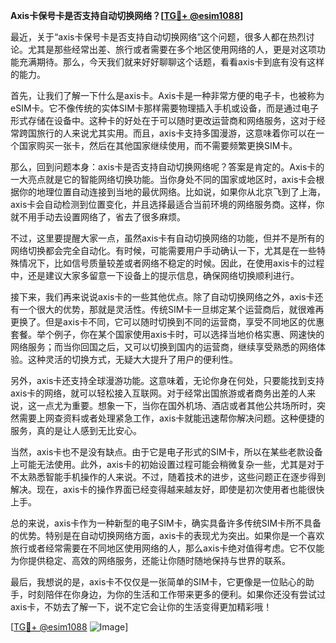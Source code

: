 **Axis卡保号卡是否支持自动切换网络？[[TG💪+ @esim1088](https://t.me/s/esim1088)]**

最近，关于“axis卡保号卡是否支持自动切换网络”这个问题，很多人都在热烈讨论。尤其是那些经常出差、旅行或者需要在多个地区使用网络的人，更是对这项功能充满期待。那么，今天我们就来好好聊聊这个话题，看看axis卡到底有没有这样的能力。

首先，让我们了解一下什么是axis卡。Axis卡是一种非常方便的电子卡，也被称为eSIM卡。它不像传统的实体SIM卡那样需要物理插入手机或设备，而是通过电子形式存储在设备中。这种卡的好处在于可以随时更改运营商和网络服务，这对于经常跨国旅行的人来说尤其实用。而且，axis卡支持多国漫游，这意味着你可以在一个国家购买一张卡，然后在其他国家继续使用，而不需要频繁更换SIM卡。

那么，回到问题本身：axis卡是否支持自动切换网络呢？答案是肯定的。Axis卡的一大亮点就是它的智能网络切换功能。当你身处不同的国家或地区时，axis卡会根据你的地理位置自动连接到当地的最优网络。比如说，如果你从北京飞到了上海，axis卡会自动检测到位置变化，并且选择最适合当前环境的网络服务商。这样，你就不用手动去设置网络了，省去了很多麻烦。

不过，这里要提醒大家一点，虽然axis卡有自动切换网络的功能，但并不是所有的网络切换都会完全自动化。有时候，可能需要用户手动确认一下，尤其是在一些特殊情况下，比如信号质量较差或者网络不稳定的时候。因此，在使用axis卡的过程中，还是建议大家多留意一下设备上的提示信息，确保网络切换顺利进行。

接下来，我们再来说说axis卡的一些其他优点。除了自动切换网络之外，axis卡还有一个很大的优势，那就是灵活性。传统SIM卡一旦绑定某个运营商后，就很难再更换了。但是axis卡不同，它可以随时切换到不同的运营商，享受不同地区的优惠套餐。举个例子，你在某个国家使用axis卡时，可以选择当地价格实惠、网速快的网络服务；而当你回国之后，又可以切换到国内的运营商，继续享受熟悉的网络体验。这种灵活的切换方式，无疑大大提升了用户的便利性。

另外，axis卡还支持全球漫游功能。这意味着，无论你身在何处，只要能找到支持axis卡的网络，就可以轻松接入互联网。对于经常出国旅游或者商务出差的人来说，这一点尤为重要。想象一下，当你在国外机场、酒店或者其他公共场所时，突然需要上网查资料或者处理紧急工作，axis卡就能迅速帮你解决问题。这种便捷的服务，真的是让人感到无比安心。

当然，axis卡也不是没有缺点。由于它是电子形式的SIM卡，所以在某些老款设备上可能无法使用。此外，axis卡的初始设置过程可能会稍微复杂一些，尤其是对于不太熟悉智能手机操作的人来说。不过，随着技术的进步，这些问题正在逐步得到解决。现在，axis卡的操作界面已经变得越来越友好，即使是初次使用者也能很快上手。

总的来说，axis卡作为一种新型的电子SIM卡，确实具备许多传统SIM卡所不具备的优势。特别是在自动切换网络方面，axis卡的表现尤为突出。如果你是一个喜欢旅行或者经常需要在不同地区使用网络的人，那么axis卡绝对值得考虑。它不仅能为你提供稳定、高效的网络服务，还能让你随时随地保持与世界的联系。

最后，我想说的是，axis卡不仅仅是一张简单的SIM卡，它更像是一位贴心的助手，时刻陪伴在你身边，为你的生活和工作带来更多的便利。如果你还没有尝试过axis卡，不妨去了解一下，说不定它会让你的生活变得更加精彩哦！

[[TG💪+ @esim1088](https://t.me/s/esim1088) ![Image](https://i.postimg.cc/4NQfJmqS/Snipaste-2025-05-13-00-14-12.png)]